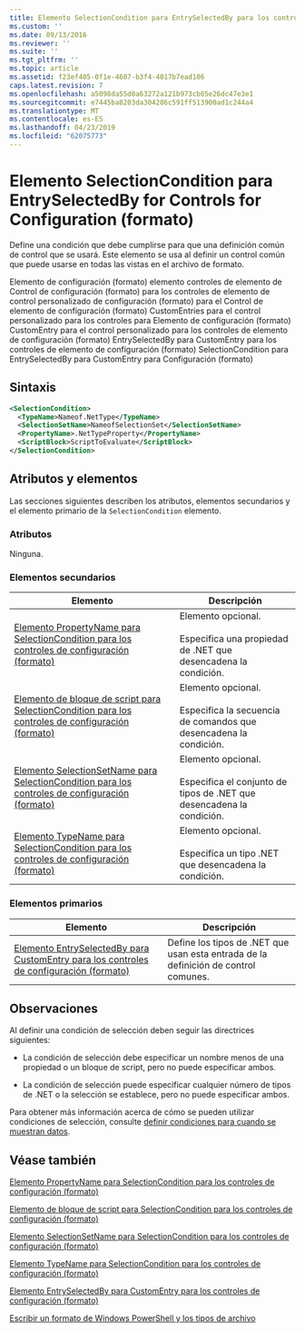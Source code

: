 ```yaml
---
title: Elemento SelectionCondition para EntrySelectedBy para los controles de configuración (formato) | Microsoft Docs
ms.custom: ''
ms.date: 09/13/2016
ms.reviewer: ''
ms.suite: ''
ms.tgt_pltfrm: ''
ms.topic: article
ms.assetid: f23ef405-0f1e-4607-b3f4-4017b7ead106
caps.latest.revision: 7
ms.openlocfilehash: a5098da55d0a63272a121b973cb05e26dc47e3e1
ms.sourcegitcommit: e7445ba8203da304286c591ff513900ad1c244a4
ms.translationtype: MT
ms.contentlocale: es-ES
ms.lasthandoff: 04/23/2019
ms.locfileid: "62075773"
---
```

# <a name="selectioncondition-element-for-entryselectedby-for-controls-for-configuration-format"></a>Elemento SelectionCondition para EntrySelectedBy for Controls for Configuration (formato)

Define una condición que debe cumplirse para que una definición común de control que se usará. Este elemento se usa al definir un control común que puede usarse en todas las vistas en el archivo de formato.

Elemento de configuración (formato) elemento controles de elemento de Control de configuración (formato) para los controles de elemento de control personalizado de configuración (formato) para el Control de elemento de configuración (formato) CustomEntries para el control personalizado para los controles para Elemento de configuración (formato) CustomEntry para el control personalizado para los controles de elemento de configuración (formato) EntrySelectedBy para CustomEntry para los controles de elemento de configuración (formato) SelectionCondition para EntrySelectedBy para CustomEntry para Configuración (formato)

## <a name="syntax"></a>Sintaxis

```xml
<SelectionCondition>
  <TypeName>Nameof.NetType</TypeName>
  <SelectionSetName>NameofSelectionSet</SelectionSetName>
  <PropertyName>.NetTypeProperty</PropertyName>
  <ScriptBlock>ScriptToEvaluate</ScriptBlock>
</SelectionCondition>
```

## <a name="attributes-and-elements"></a>Atributos y elementos

Las secciones siguientes describen los atributos, elementos secundarios y el elemento primario de la `SelectionCondition` elemento.

### <a name="attributes"></a>Atributos

Ninguna.

### <a name="child-elements"></a>Elementos secundarios

|Elemento|Descripción|
|-------------|-----------------|
|[Elemento PropertyName para SelectionCondition para los controles de configuración (formato)](./propertyname-element-for-selectioncondition-for-controls-for-configuration-format.md)|Elemento opcional.<br /><br /> Especifica una propiedad de .NET que desencadena la condición.|
|[Elemento de bloque de script para SelectionCondition para los controles de configuración (formato)](./scriptblock-element-for-selectioncondition-for-controls-for-configuration-format.md)|Elemento opcional.<br /><br /> Especifica la secuencia de comandos que desencadena la condición.|
|[Elemento SelectionSetName para SelectionCondition para los controles de configuración (formato)](./selectionsetname-element-for-selectioncondition-for-controls-for-configuration-format.md)|Elemento opcional.<br /><br /> Especifica el conjunto de tipos de .NET que desencadena la condición.|
|[Elemento TypeName para SelectionCondition para los controles de configuración (formato)](./typename-element-for-selectioncondition-for-controls-for-configuration-format.md)|Elemento opcional.<br /><br /> Especifica un tipo .NET que desencadena la condición.|

### <a name="parent-elements"></a>Elementos primarios

|Elemento|Descripción|
|-------------|-----------------|
|[Elemento EntrySelectedBy para CustomEntry para los controles de configuración (formato)](./entryselectedby-element-for-customentry-for-controls-for-configuration-format.md)|Define los tipos de .NET que usan esta entrada de la definición de control comunes.|

## <a name="remarks"></a>Observaciones

Al definir una condición de selección deben seguir las directrices siguientes:

- La condición de selección debe especificar un nombre menos de una propiedad o un bloque de script, pero no puede especificar ambos.

- La condición de selección puede especificar cualquier número de tipos de .NET o la selección se establece, pero no puede especificar ambos.

Para obtener más información acerca de cómo se pueden utilizar condiciones de selección, consulte [definir condiciones para cuando se muestran datos](./defining-conditions-for-displaying-data.md).

## <a name="see-also"></a>Véase también

[Elemento PropertyName para SelectionCondition para los controles de configuración (formato)](./propertyname-element-for-selectioncondition-for-controls-for-configuration-format.md)

[Elemento de bloque de script para SelectionCondition para los controles de configuración (formato)](./scriptblock-element-for-selectioncondition-for-controls-for-configuration-format.md)

[Elemento SelectionSetName para SelectionCondition para los controles de configuración (formato)](./selectionsetname-element-for-selectioncondition-for-controls-for-configuration-format.md)

[Elemento TypeName para SelectionCondition para los controles de configuración (formato)](./typename-element-for-selectioncondition-for-controls-for-configuration-format.md)

[Elemento EntrySelectedBy para CustomEntry para los controles de configuración (formato)](./entryselectedby-element-for-customentry-for-controls-for-configuration-format.md)

[Escribir un formato de Windows PowerShell y los tipos de archivo](./writing-a-powershell-formatting-file.md)
